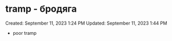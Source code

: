 # tramp -  бродяга

Created: September 11, 2023 1:24 PM
Updated: September 11, 2023 1:44 PM

- poor tramp